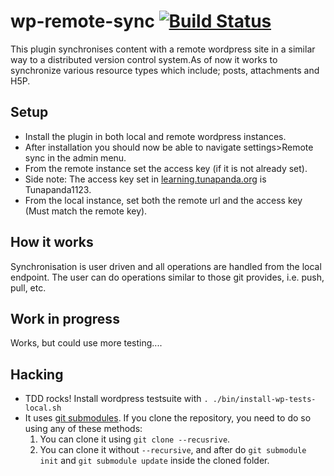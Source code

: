 # wp-remote-sync [![Build Status](https://travis-ci.org/tunapanda/wp-remote-sync.svg?branch=master)](https://travis-ci.org/tunapanda/wp-remote-sync)
This plugin synchronises content with a remote wordpress site in a similar way to a distributed version control system.As of now it works to synchronize various resource types which include; posts, attachments and H5P. 

## Setup
* Install the plugin in both local and remote wordpress instances.
* After installation you should now be able to navigate settings>Remote sync in the admin menu.
* From the remote instance set the access key (if it is not already set). 
* Side note: The access key set in <a href="http://learning.tunapanda.org">learning.tunapanda.org</a> is Tunapanda1123.
* From the local instance, set both the remote url and the access key (Must match the remote key).


## How it works
Synchronisation is user driven and all operations are handled from the local endpoint. The user can do operations similar to those git provides, i.e. push, pull, etc. 

## Work in progress
Works, but could use more testing....

## Hacking
* TDD rocks!
  Install wordpress testsuite with `. ./bin/install-wp-tests-local.sh`
* It uses [git submodules](https://git-scm.com/book/en/v2/Git-Tools-Submodules). If you clone the repository, you need to do so using any of these methods:
    1. You can clone it using `git clone --recusrive`.
    2. You can clone it without `--recursive`, and after do `git submodule init` and `git submodule update` inside the
       cloned folder.
